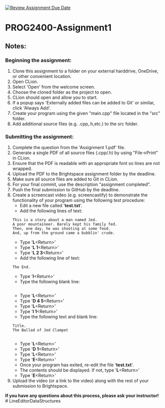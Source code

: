 [![Review Assignment Due Date](https://classroom.github.com/assets/deadline-readme-button-22041afd0340ce965d47ae6ef1cefeee28c7c493a6346c4f15d667ab976d596c.svg)](https://classroom.github.com/a/vLx43Efa)
# PROG2400-Assignment1

## Notes:

### Beginning the assignment:

1) Clone this assignment to a folder on your external harddrive, OneDrive, or other convenient location.
2) Open CLion.
3) Select 'Open' from the welcome screen.
4) Choose the cloned folder as the project to open.
5) CLion should open and allow you to start.
6) If a popup says 'Externally added files can be added to Git' or similar, click 'Always Add'.
7) Create your program using the given "main.cpp" file located in the "src" folder.
8) Add additional source files (e.g. .cpp,.h,etc.) to the src folder.

### Submitting the assignment:

1) Complete the question from the 'Assignment 1.pdf' file.
2) Generate a single PDF of all source files (.cpp/.h) by using "File->Print" in CLion.
3) Ensure that the PDF is readable with an appropriate font so lines are not wrapped.
4) Upload the PDF to the Brightspace assignment folder by the deadline.
5) Make sure all source files are added to Git in CLion.
6) For your final commit, use the description "assignment completed".
7) Push the final submission to GitHub by the deadline.
8)  Create a screencast video (e.g. screencastify) to demonstrate the functionality of your program using the following test procedure:  
    * Edit a new file called '__test.txt__'.  
    * Add the following lines of text:
    ```text
    This is a story about a man named Jed.
    A poor mountaineer. Barely kept his family fed.
    Then, one day, he was shooting at some food.
    And, up from the ground came a bubblin' crude.
    ```
    * Type '__L__&lt;Return&gt;'
    * Type '__L 1__&lt;Return&gt;'
    * Type '__L 2 3__&lt;Return&gt;'
    * Add the following line of text:
    ```text
    The End.
    ```
    * Type '__I__&lt;Return&gt;'  
    * Type the following blank line:
    ```text

    ```
    * Type '__L__&lt;Return&gt;'
    * Type '__D 4 5__&lt;Return&gt;'
    * Type '__L__&lt;Return&gt;'
    * Type '__I 1__&lt;Return&gt;'
    * Type the following text and blank line:
    ```text
    Title.
    The Ballad of Jed Clampet
   
    ```
    * Type '__L__&lt;Return&gt;'  
    * Type '__D 1__&lt;Return&gt;'  
    * Type '__L__&lt;Return&gt;'  
    * Type '__E__&lt;Return&gt;'
    * Once your program has exited, re-edit the file '__test.txt__'.
    * The contents should be displayed. If not, type '__L__&lt;Return&gt;'
    * Type '__E__&lt;Return&gt;'
9) Upload the video (or a link to the video) along with the rest of your submission to Brightspace.
    
**If you have any questions about this process, please ask your instructor!**
#   L i n e E d i t o r D a t a S t r u c t u r e s  
 